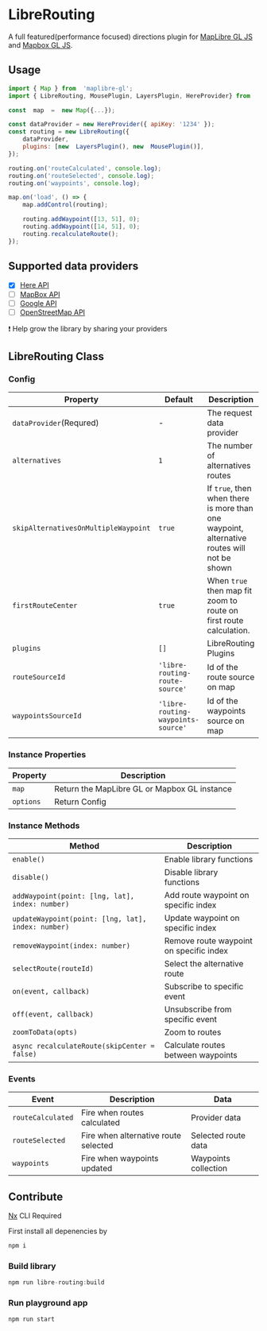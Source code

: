 # LibreRouting

A full featured(performance focused) directions plugin for [MapLibre GL JS](https://github.com/maplibre/maplibre-gl-js) and [Mapbox GL JS](https://github.com/mapbox/mapbox-gl-js).

## Usage

```js
import { Map } from  'maplibre-gl';
import { LibreRouting, MousePlugin, LayersPlugin, HereProvider} from  'libre-routing';

const  map  =  new Map({...});

const dataProvider = new HereProvider({ apiKey: '1234' });
const routing = new LibreRouting({
	dataProvider,
	plugins: [new  LayersPlugin(), new  MousePlugin()],
});

routing.on('routeCalculated', console.log);
routing.on('routeSelected', console.log);
routing.on('waypoints', console.log);

map.on('load', () => {
	map.addControl(routing);

	routing.addWaypoint([13, 51], 0);
	routing.addWaypoint([14, 51], 0);
	routing.recalculateRoute();
});
```

## Supported data providers

- [x] [Here API](https://www.here.com/)
- [ ] [MapBox API](https://docs.mapbox.com/help/glossary/directions-api/)
- [ ] [Google API](https://developers.google.com/maps/documentation/directions/overview)
- [ ] [OpenStreetMap API](https://wiki.openstreetmap.org/wiki/Routing)

:exclamation: Help grow the library by sharing your providers

## LibreRouting Class

### Config

| Property                             | Default                            | Description                                                                                |
| ------------------------------------ | ---------------------------------- | ------------------------------------------------------------------------------------------ |
| `dataProvider`(Requred)              | -                                  | The request data provider                                                                  |
| `alternatives`                       | `1`                                | The number of alternatives routes                                                          |
| `skipAlternativesOnMultipleWaypoint` | `true`                             | If `true`, then when there is more than one waypoint, alternative routes will not be shown |
| `firstRouteCenter`                   | `true`                             | When `true` then map fit zoom to route on first route calculation.                         |
| `plugins`                            | `[]`                               | LibreRouting Plugins                                                                       |
| `routeSourceId`                      | `'libre-routing-route-source'`     | Id of the route source on map                                                              |
| `waypointsSourceId`                  | `'libre-routing-waypoints-source'` | Id of the waypoints source on map                                                          |

### Instance Properties

| Property  | Description                                  |
| --------- | -------------------------------------------- |
| `map`     | Return the MapLibre GL or Mapbox GL instance |
| `options` | Return Config                                |

### Instance Methods

| Method                                             | Description                             |
| -------------------------------------------------- | --------------------------------------- |
| `enable()`                                         | Enable library functions                |
| `disable()`                                        | Disable library functions               |
| `addWaypoint(point: [lng, lat], index: number)`    | Add route waypoint on specific index    |
| `updateWaypoint(point: [lng, lat], index: number)` | Update waypoint on specific index       |
| `removeWaypoint(index: number)`                    | Remove route waypoint on specific index |
| `selectRoute(routeId)`                             | Select the alternative route            |
| `on(event, callback)`                              | Subscribe to specific event             |
| `off(event, callback)`                             | Unsubscribe from specific event         |
| `zoomToData(opts)`                                 | Zoom to routes                          |
| `async recalculateRoute(skipCenter = false)`       | Calculate routes between waypoints      |

### Events

| Event             | Description                          | Data                 |
| ----------------- | ------------------------------------ | -------------------- |
| `routeCalculated` | Fire when routes calculated          | Provider data        |
| `routeSelected`   | Fire when alternative route selected | Selected route data  |
| `waypoints`       | Fire when waypoints updated          | Waypoints collection |

## Contribute

[Nx](https://nx.dev/using-nx/nx-cli) CLI Required

First install all depenencies by

```js
npm i
```

### Build library

```js
npm run libre-routing:build
```

### Run playground app

```js
npm run start
```
